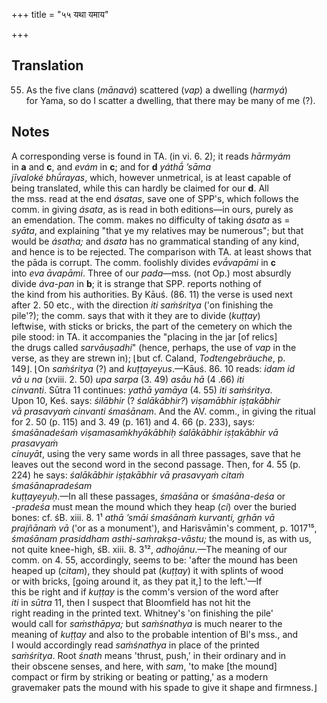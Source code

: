 +++
title = "५५ यथा यमाय"

+++
## Translation
55. As the five clans (*mānavá*) scattered (*vap*) a dwelling (*harmyá*)  
for Yama, so do I scatter a dwelling, that there may be many of me (?).

## Notes
A corresponding verse is found in TA. (in vi. 6. 2); it reads *hārmyám*  
in **a** and **c**, and *evám* in **c**; and for **d** *yáthā́ ’sāma  
jīvaloké bhū́rayas*, which, however unmetrical, is at least capable of  
being translated, while this can hardly be claimed for our **d**. All  
the mss. read at the end *ásatas*, save one of SPP's, which follows the  
comm. in giving *ásata*, as is read in both editions—in ours, purely as  
an emendation. The comm. makes no difficulty of taking *ásata* as =  
*syāta*, and explaining "that ye my relatives may be numerous"; but that  
would be *ásatha;* and *ásata* has no grammatical standing of any kind,  
and hence is to be rejected. The comparison with TA. at least shows that  
the pāda is corrupt. The comm. foolishly divides *evā́vapāmi* in **c**  
into *eva āvapāmi*. Three of our *pada*—mss. (not Op.) most absurdly  
divide *áva-pan* in **b**; it is strange that SPP. reports nothing of  
the kind from his authorities. By Kāuś. (86. 11) the verse is used next  
after 2. 50 etc., with the direction *iti saṁśritya* ('on finishing the  
pile'?); the comm. says that with it they are to divide (*kuṭṭay*)  
leftwise, with sticks or bricks, the part of the cemetery on which the  
pile stood: in TA. it accompanies the "placing in the jar \[of relics\]  
the drugs called *sarvāuṣadhi*" (hence, perhaps, the use of *vap* in the  
verse, as they are strewn in); ⌊but cf. Caland, *Todtengebräuche*, p.  
149⌋. ⌊On *saṁśritya* (?) and *kuṭṭayeyus*.—Kāuś. 86. 10 reads: *idam id  
vā u na* (xviii. 2. 50) *upa sarpa* (3. 49) *asāu hā* (4 .66) *iti  
cinvanti*. Sūtra 11 continues: *yathā yamāya* (4. 55) *iti saṁśritya*.  
Upon 10, Keś. says: *śilābhir* (? *śalākābhir?*) *viṣamābhir iṣṭakābhir  
vā prasavyaṁ cinvanti śmaśānam*. And the AV. comm., in giving the ritual  
for 2. 50 (p. 115) and 3. 49 (p. 161) and 4. 66 (p. 233), says:  
*śmaśānadeśaṁ viṣamasaṁkhyākābhiḥ śalākābhir iṣṭakābhir vā prasavyaṁ  
cinuyāt*, using the very same words in all three passages, save that he  
leaves out the second word in the second passage. Then, for 4. 55 (p.  
224) he says: *śalākābhir iṣṭakābhir vā prasavyaṁ citaṁ śmaśānapradeśam  
kuṭṭayeyuḥ*.—In all these passages, *śmaśāna* or *śmaśāna-deśa* or  
*-pradeśa* must mean the mound which they heap (*ci*) over the buried  
bones: cf. śB. xiii. 8. 1¹ *athā ’smāi śmaśānaṁ kurvanti, gṛhān vā  
prajñānaṁ vā* ('or as a monument'), and Harisvāmin's comment, p. 1017¹⁵,  
*śmaśānam prasiddham asthi-saṁrakṣa-vāstu;* the mound is, as with us,  
not quite knee-high, śB. xiii. 8. 3¹², *adhojānu*.—The meaning of our  
comm. on 4. 55, accordingly, seems to be: 'after the mound has been  
heaped up (*citam*), they should pat (*kuṭṭay*) it with splints of wood  
or with bricks, \[going around it, as they pat it,\] to the left.'—If  
this be right and if *kuṭṭay* is the comm's version of the word after  
*iti* in *sūtra* 11, then I suspect that Bloomfield has not hit the  
right reading in the printed text. Whitney's 'on finishing the pile'  
would call for *saṁsthāpya;* but *saṁśnathya* is much nearer to the  
meaning of *kuṭṭay* and also to the probable intention of Bl's mss., and  
I would accordingly read *saṁśnathya* in place of the printed  
*saṁśritya*. Root *śnath* means 'thrust, push,' in their ordinary and in  
their obscene senses, and here, with *sam*, 'to make \[the mound\]  
compact or firm by striking or beating or patting,' as a modern  
gravemaker pats the mound with his spade to give it shape and firmness.⌋
